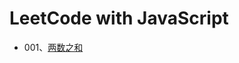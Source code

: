 # LeetCode with JavaScript

* 001、[两数之和](https://github.com/FernwehNancy/leetcode-javascript/blob/master/daily/2020-09-22.md)

